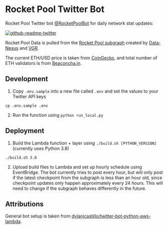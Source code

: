 # Rocket Pool Twitter Bot

Rocket Pool Twitter bot [@RocketPoolBot](https://twitter.com/RocketPoolBot) for daily network stat updates:

[![github-readme-twitter](https://github-readme-twitter.gazf.vercel.app/api?id=RocketPoolBot)](https://twitter.com/RocketPoolBot)

Rocket Pool Data is pulled from the [Rocket Pool subgraph](https://github.com/Data-Nexus/rocket-pool-mainnet) created by [Data-Nexus](https://github.com/Data-Nexus) and [VGR](https://github.com/VGR-GIT).

The current ETH/USD price is taken from [CoinGecko](https://www.coingecko.com/), and total number of ETH validators is from [Beaconcha.in](https://beaconcha.in/).

## Development

1. Copy `.env.sample` into a new file called `.env` and set the values to your Twitter API keys
```
cp .env.sample .env
```

2. Run the function using `python run_local.py`

## Deployment

1. Build the Lambda function + layer using `./build.sh [PYTHON_VERSION]` (currently uses Python 3.8)
```
./build.sh 3.8
```

2. Upload build files to Lambda and set up hourly schedule using EventBridge. The bot currently tries to post every hour, but will only post if the latest checkpoint from the subgraph is less than an hour old, since checkpoint updates only happen approximately every 24 hours. This will need to change if the subgraph behaves differently in the future.

## Attributions

General bot setup is taken from [dylanjcastillo/twitter-bot-python-aws-lambda](https://github.com/dylanjcastillo/twitter-bot-python-aws-lambda).
